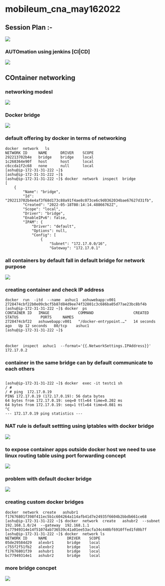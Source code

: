 # mobileum_cna_may162022

## Session Plan :-  

<img src="plan.png">

### AUTOmation using jenkins [CI|CD]

<img src="cicd.png">

## COntainer networking 

### networking modesl 

<img src="net1.png">

### Docker bridge 

<img src="br1.png">

### default offering by docker in terms of networking 

```
docker  network   ls
NETWORK ID     NAME      DRIVER    SCOPE
292213702b4e   bridge    bridge    local
1c268364e90f   host      host      local
c6ccda1f2c68   none      null      local
[ashu@ip-172-31-31-222 ~]$ 
[ashu@ip-172-31-31-222 ~]$ 
[ashu@ip-172-31-31-222 ~]$ docker  network  inspect  bridge 
[
    {
        "Name": "bridge",
        "Id": "292213702b4e4af3f68d173c88a91f4ae8c073ce6c9d0362034bae67627d31fb",
        "Created": "2022-05-18T08:14:14.48866762Z",
        "Scope": "local",
        "Driver": "bridge",
        "EnableIPv6": false,
        "IPAM": {
            "Driver": "default",
            "Options": null,
            "Config": [
                {
                    "Subnet": "172.17.0.0/16",
                    "Gateway": "172.17.0.1"

```

### all containers by default fall in default bridge for network purpose 

<img src="net2.png">

### creating container and check IP address 

```
docker  run  -itd  --name  ashuc1  ashuwebapp:v001
2728474cbf22b0e09cbcf5b87d84d9ee74f32801c3c686ba05d77ae23bc8bf4b
[ashu@ip-172-31-31-222 ~]$ docker  ps
CONTAINER ID   IMAGE             COMMAND                  CREATED          STATUS          PORTS     NAMES
2728474cbf22   ashuwebapp:v001   "/docker-entrypoint.…"   14 seconds ago   Up 12 seconds   80/tcp    ashuc1
[ashu@ip-172-31-31-222 ~]$ 


```

###

```
docker  inspect  ashuc1  --format='{{.NetworkSettings.IPAddress}}'
172.17.0.2

```

### container in the same bridge can by default communicate to each others

```
 
[ashu@ip-172-31-31-222 ~]$ docker  exec -it testc1 sh 
/ # 
/ # ping  172.17.0.19
PING 172.17.0.19 (172.17.0.19): 56 data bytes
64 bytes from 172.17.0.19: seq=0 ttl=64 time=0.202 ms
64 bytes from 172.17.0.19: seq=1 ttl=64 time=0.081 ms
^C
--- 172.17.0.19 ping statistics ---

```
### NAT rule is default settting using iptables with docker bridge 

<img src="nat.png">

### to expose container apps outside docker host we need to use linux routing table using port forwarding concept 

<img src="pf.png">

### problem with default docker bridge 

<img src="brdocker.png">

### creating custom docker bridges 

```
docker  network  create   ashubr1 
f17676801f398f411ec5b1c604264a114afb41d7e24935f6604b2bbdb661ce68
[ashu@ip-172-31-31-222 ~]$ docker  network  create   ashubr2  --subnet  192.168.1.0/24  --gateway  192.168.1.1 
bc77949314e14f51074ab736539c41a01ee53acfa34c440bf6910ffed1fd0b7f
[ashu@ip-172-31-31-222 ~]$ docker  network ls
NETWORK ID     NAME         DRIVER    SCOPE
05de29584d29   alexbr1      bridge    local
c755f2f51fb2   alexbr2      bridge    local
f17676801f39   ashubr1      bridge    local
bc77949314e1   ashubr2      bridge    local
```

### more bridge concpet 

<img src="br111.png">


